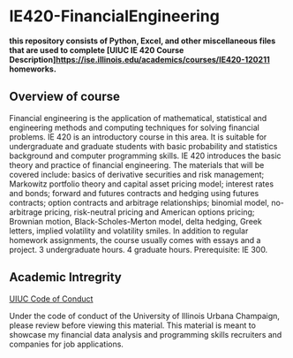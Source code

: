 # IE420-FinancialEngineering


**this repository consists of Python, Excel, and other miscellaneous files that are used to complete [UIUC IE 420 Course Description]https://ise.illinois.edu/academics/courses/IE420-120211 homeworks.**

## Overview of course

Financial engineering is the application of mathematical, statistical and engineering methods and computing techniques for solving financial problems. IE 420 is an introductory course in this area. It is suitable for undergraduate and graduate students with basic probability and statistics background and computer programming skills. IE 420 introduces the basic theory and practice of financial engineering. The materials that will be covered include: basics of derivative securities and risk management; Markowitz portfolio theory and capital asset pricing model; interest rates and bonds; forward and futures contracts and hedging using futures contracts; option contracts and arbitrage relationships; binomial model, no-arbitrage pricing, risk-neutral pricing and American options pricing; Brownian motion, Black-Scholes-Merton model, delta hedging, Greek letters, implied volatility and volatility smiles. In addition to regular homework assignments, the course usually comes with essays and a project. 3 undergraduate hours. 4 graduate hours. Prerequisite: IE 300.


## Academic Intregrity

[UIUC Code of Conduct](https://studentcode.illinois.edu/article1/part4/1-401/)

Under the code of conduct of the University of Illinois Urbana Champaign, please review before viewing this material. This material is meant to showcase my financial data analysis and programming skills recruiters and companies for job applications.
